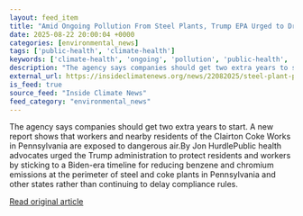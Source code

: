```yaml
---
layout: feed_item
title: "Amid Ongoing Pollution From Steel Plants, Trump EPA Urged to Drop Delay in Fenceline Monitoring Requirements"
date: 2025-08-22 20:00:04 +0000
categories: [environmental_news]
tags: ['public-health', 'climate-health']
keywords: ['climate-health', 'ongoing', 'pollution', 'public-health', 'amid']
description: "The agency says companies should get two extra years to start"
external_url: https://insideclimatenews.org/news/22082025/steel-plant-pollution-epa-monitoring-requirements-delay/
is_feed: true
source_feed: "Inside Climate News"
feed_category: "environmental_news"
---
```


The agency says companies should get two extra years to start. A new report shows that workers and nearby residents of the Clairton Coke Works in Pennsylvania are exposed to dangerous air.By Jon HurdlePublic health advocates urged the Trump administration to protect residents and workers by sticking to a Biden-era timeline for reducing benzene and chromium emissions at the perimeter of steel and coke plants in Pennsylvania and other states rather than continuing to delay compliance rules.

[Read original article](https://insideclimatenews.org/news/22082025/steel-plant-pollution-epa-monitoring-requirements-delay/)
